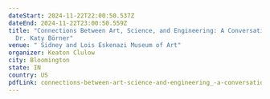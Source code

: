 ```yaml
---
dateStart: 2024-11-22T22:00:50.537Z
dateEnd: 2024-11-22T23:00:50.559Z
title: "Connections Between Art, Science, and Engineering: A Conversation with
  Dr. Katy Börner"
venue: " Sidney and Lois Eskenazi Museum of Art"
organizer: Keaton Clulow
city: Bloomington
state: IN
country: US
pdfLink: connections-between-art-science-and-engineering_-a-conversation-with-dr.-katy-börner-_-eskenazi-museum-of-art-calendar.pdf
---
```

